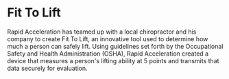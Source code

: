 # Fit To Lift
Rapid Acceleration has teamed up with a local chiropractor and his company to create Fit To Lift, an innovative tool used to determine how much a person can safely lift. Using guidelines set forth by the Occupational Safety and Health Administration (OSHA), Rapid Acceleration created a device that measures a person's lifting ability at 5 points and transmits that data securely for evaluation. 
